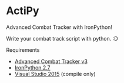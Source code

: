 ActiPy
======

Advanced Combat Tracker with IronPython!

Write your combat track script with python. :D


Requirements
- [Advanced Combat Tracker v3](http://advancedcombattracker.com/)
- [IronPython 2.7](http://ironpython.net/)
- [Visual Studio 2015](https://www.visualstudio.com/) (compile only)
